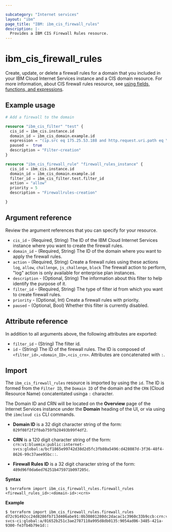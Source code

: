 ```yaml
---

subcategory: "Internet services"
layout: "ibm"
page_title: "IBM: ibm_cis_firewall_rules"
description: |-
  Provides a IBM CIS Firewall Rules resource.
---
```


# ibm_cis_firewall_rules


Create, update, or delete a firewall rules for a domain that you included in your IBM Cloud Internet Services instance and a CIS domain resource. For more information, about CIS firewall rules resource, see [using fields, functions, and expressions](https://cloud.ibm.com/docs/cis?topic=cis-fields-and-expressions).

## Example usage

```terraform
# Add a firewall to the domain

resource "ibm_cis_filter" "test" {
  cis_id = ibm_cis.instance.id
  domain_id = ibm_cis_domain.example.id
  expression = "(ip.src eq 175.25.53.188 and http.request.uri.path eq \"^.*/wp-login[0-9].php$\")"
  paused =  true
  description = "Filter-creation"
}

resource "ibm_cis_firewall_rule" "firewall_rules_instance" {
  cis_id = ibm_cis.instance.id
  domain_id = ibm_cis_domain.example.id
  filter_id = ibm_cis_filter.test.filter_id
  action = "allow"
  priority = 5
  description = "Firewallrules-creation"

}
```

## Argument reference
Review the argument references that you can specify for your resource. 

- `cis_id` - (Required, String) The ID of the IBM Cloud Internet Services instance where you want to create the firewall rules.
- `domain_id` - (Required, String) The ID of the domain where you want to apply the firewall rules.
- `action` - (Required, String) Create a firewall rules using these actions `log`, `allow`, `challenge`, `js_challenge`, `block` 
The firewall action to perform, "log" action is only available for enterprise plan instances.
- `description` - (Optional, String) The information about this filter to help identify the purpose of it. 
- `filter_id` - (Required, String) The type of filter id from which you want to create firewall rules.
- `priority` - (Optional, Int) Create a firewall rules with priority.
- `paused` - (Optional, Bool) Whether this filter is currently disabled.
 
  
## Attribute reference
In addition to all arguments above, the following attributes are exported:

- `filter_id` - (String) The filter id.
- `id` - (String) The ID of the firewall rules. The ID is composed of `<filter_id>,<domain_ID>,<cis_crn>`. Attributes are concatenated with `:`.

## Import
The `ibm_cis_firewall_rules` resource is imported by using the `id`. The ID is formed from the `Filter ID`, the `Domain ID` of the domain and the `CRN` (Cloud Resource Name) concatentated usinga `:` character.

The Domain ID and CRN will be located on the **Overview** page of the Internet Services instance under the **Domain** heading of the UI, or via using the `ibmcloud cis` CLI commands.

- **Domain ID** is a 32 digit character string of the form: `029f08f2f2f0ab759fb28493b99f4df2`.

- **CRN** is a 120 digit character string of the form: `crn:v1:bluemix:public:internet-svcs:global:a/bcf1865e99742d38d2d5fc3fb80a5496:d428087d-3f36-48f4-8626-99c37aee95bc::`.

- **Firewall Rules ID** is a 32 digit character string of the form: `489d96f0da6ed76251b475971b097205c`.

**Syntax**

```
$ terraform import ibm_cis_firewall_rules.firewall_rules <firewall_rules_id>:<domain-id>:<crn>
```

**Example**

```
$ terraform import ibm_cis_firewall_rules.firewall_rules
d72c91492cc24d8286fb713d406abe91:0b30801280dc2dacac1c3960c33b9ccb:crn:v1:bluemix:public:internet-svcs-ci:global:a/01652b251c3ae2787110a995d8db0135:9054ad06-3485-421a-9300-fe3fb4b79e1d::
```

